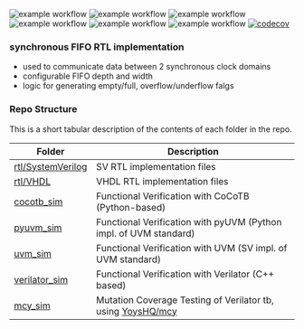 ![example workflow](https://github.com/npatsiatzis/fifo_synchronous/actions/workflows/regression.yml/badge.svg)
![example workflow](https://github.com/npatsiatzis/fifo_synchronous/actions/workflows/coverage.yml/badge.svg)
![example workflow](https://github.com/npatsiatzis/fifo_synchronous/actions/workflows/formal.yml/badge.svg)
![example workflow](https://github.com/npatsiatzis/fifo_synchronous/actions/workflows/regression_pyuvm.yml/badge.svg)
![example workflow](https://github.com/npatsiatzis/fifo_synchronous/actions/workflows/coverage_pyuvm.yml/badge.svg)
![example workflow](https://github.com/npatsiatzis/fifo_synchronous/actions/workflows/verilator_regression.yml/badge.svg)
[![codecov](https://codecov.io/gh/npatsiatzis/fifo_synchronous/graph/badge.svg?token=443SHHMU5H)](https://codecov.io/gh/npatsiatzis/fifo_synchronous)

### synchronous FIFO RTL implementation


- used to communicate data between 2 synchronous clock domains
- configurable FIFO depth and width
- logic for generating empty/full, overflow/underflow falgs

### Repo Structure

This is a short tabular description of the contents of each folder in the repo.

| Folder | Description |
| ------ | ------ |
| [rtl/SystemVerilog](https://github.com/npatsiatzis/fifo_synchronous/tree/main/rtl/SystemVerilog) | SV RTL implementation files |
| [rtl/VHDL](https://github.com/npatsiatzis/fifo_synchronous/tree/main/rtl/VHDL) | VHDL RTL implementation files |
| [cocotb_sim](https://github.com/npatsiatzis/fifo_synchronous/tree/main/cocotb_sim) | Functional Verification with CoCoTB (Python-based) |
| [pyuvm_sim](https://github.com/npatsiatzis/fifo_synchronous/tree/main/pyuvm_sim) | Functional Verification with pyUVM (Python impl. of UVM standard) |
| [uvm_sim](https://github.com/npatsiatzis/fifo_synchronous/tree/main/uvm_sim) | Functional Verification with UVM (SV impl. of UVM standard) |
| [verilator_sim](https://github.com/npatsiatzis/fifo_synchronous/tree/main/verilator_sim) | Functional Verification with Verilator (C++ based) |
| [mcy_sim](https://github.com/npatsiatzis/fifo_synchronous/tree/main/mcy_sim) | Mutation Coverage Testing of Verilator tb, using  [YoysHQ/mcy](https://github.com/YosysHQ/oss-cad-suite-build)|

